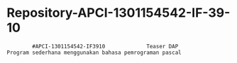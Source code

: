 # Repository-APCI-1301154542-IF-39-10
            #APCI-1301154542-IF3910             Teaser DAP              Program sederhana menggunakan bahasa pemrograman pascal
